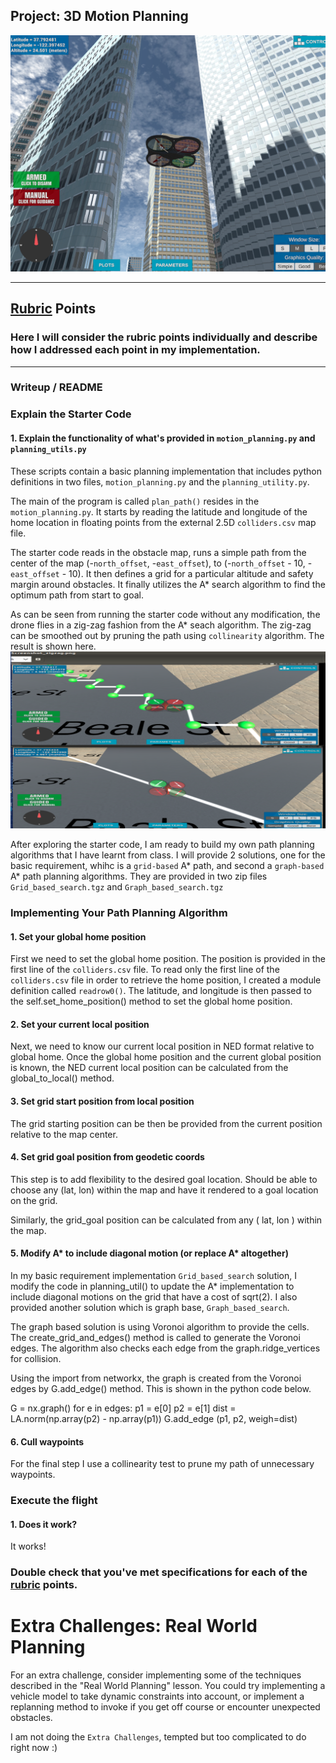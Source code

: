 ## Project: 3D Motion Planning
![Quad Image](./enroute.png)

---

## [Rubric](https://review.udacity.com/#!/rubrics/1534/view) Points
### Here I will consider the rubric points individually and describe how I addressed each point in my implementation.  

---
### Writeup / README

### Explain the Starter Code

#### 1. Explain the functionality of what's provided in `motion_planning.py` and `planning_utils.py`
These scripts contain a basic planning implementation that includes python definitions in two files, `motion_planning.py` and the `planning_utility.py`.

The main of the program is called `plan_path()` resides in the `motion_planning.py`. It starts by reading the latitude and longitude of the home location in floating points from the external 2.5D `colliders.csv` map file.

The starter code reads in the obstacle map, runs a simple path from the center of the map (-`north_offset`, -`east_offset`), to (-`north_offset` - 10, -`east_offset` - 10). It then defines a grid for a particular altitude and safety margin around obstacles. It finally utilizes the A* search algorithm to find the optimum path from start to goal.

As can be seen from running the starter code without any modification, the drone flies in a zig-zag fashion from the A* seach algorithm. The zig-zag can be smoothed out by pruning the path using `collinearity` algorithm. The result is shown here.
![ZigZag effect](./zigzag.png)

After exploring the starter code, I am ready to build my own path planning algorithms that I have learnt from class. I will provide 2 solutions, one for the basic requirement, whihc is a `grid-based` A* path, and second a `graph-based` A* path planning algorithms. They are provided in two zip files `Grid_based_search.tgz` and `Graph_based_search.tgz`

### Implementing Your Path Planning Algorithm

#### 1. Set your global home position
First we need to set the global home position. The position is provided in the first line of the `colliders.csv` file. To read only the first line of the `colliders.csv` file in order to retrieve the home position, I created a module definition called `readrow0()`. The latitude, and longitude is then passed to the self.set_home_position() method to set the global home position.

#### 2. Set your current local position

Next, we need to know our current local position in NED format relative to global home. Once the global home position and the current global position is known, the NED current local position can be calculated from the global_to_local() method.

#### 3. Set grid start position from local position

The grid starting position can be then be provided from the current position relative to the map center.

#### 4. Set grid goal position from geodetic coords
This step is to add flexibility to the desired goal location. Should be able to choose any (lat, lon) within the map and have it rendered to a goal location on the grid.

Similarly, the grid_goal position can be calculated from any ( lat, lon ) within the map.

#### 5. Modify A* to include diagonal motion (or replace A* altogether)

In my basic requirement implementation `Grid_based_search` solution, I modify the code in planning_util() to update the A* implementation to include diagonal motions on the grid that have a cost of sqrt(2). I also provided another solution which is graph base, `Graph_based_search`. 

The graph based solution is using Voronoi algorithm to provide the cells. The create_grid_and_edges() method is called to generate the Voronoi edges. The algorithm also checks each edge from the graph.ridge_vertices for collision.

Using the import from networkx, the graph is created from the Voronoi edges by G.add_edge() method. This is shown in the python code below.

G = nx.graph()
for e in edges:
  p1 = e[0]
  p2 = e[1]
  dist = LA.norm(np.array(p2) - np.array(p1))
  G.add_edge (p1, p2, weigh=dist)

#### 6. Cull waypoints 
For the final step I use a collinearity test to prune my path of unnecessary waypoints. 

### Execute the flight
#### 1. Does it work?
It works!

### Double check that you've met specifications for each of the [rubric](https://review.udacity.com/#!/rubrics/1534/view) points.
  
# Extra Challenges: Real World Planning

For an extra challenge, consider implementing some of the techniques described in the "Real World Planning" lesson. You could try implementing a vehicle model to take dynamic constraints into account, or implement a replanning method to invoke if you get off course or encounter unexpected obstacles.

I am not doing the `Extra Challenges`, tempted but too complicated to do right now :)


